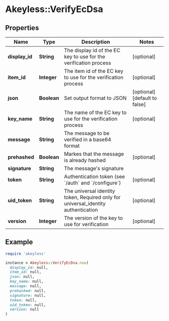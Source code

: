 # Akeyless::VerifyEcDsa

## Properties

| Name | Type | Description | Notes |
| ---- | ---- | ----------- | ----- |
| **display_id** | **String** | The display id of the EC key to use for the verification process | [optional] |
| **item_id** | **Integer** | The item id of the EC key to use for the verification process | [optional] |
| **json** | **Boolean** | Set output format to JSON | [optional][default to false] |
| **key_name** | **String** | The name of the EC key to use for the verification process | [optional] |
| **message** | **String** | The message to be verified in a base64 format |  |
| **prehashed** | **Boolean** | Markes that the message is already hashed | [optional] |
| **signature** | **String** | The message&#39;s signature |  |
| **token** | **String** | Authentication token (see &#x60;/auth&#x60; and &#x60;/configure&#x60;) | [optional] |
| **uid_token** | **String** | The universal identity token, Required only for universal_identity authentication | [optional] |
| **version** | **Integer** | The version of the key to use for verification | [optional] |

## Example

```ruby
require 'akeyless'

instance = Akeyless::VerifyEcDsa.new(
  display_id: null,
  item_id: null,
  json: null,
  key_name: null,
  message: null,
  prehashed: null,
  signature: null,
  token: null,
  uid_token: null,
  version: null
)
```

